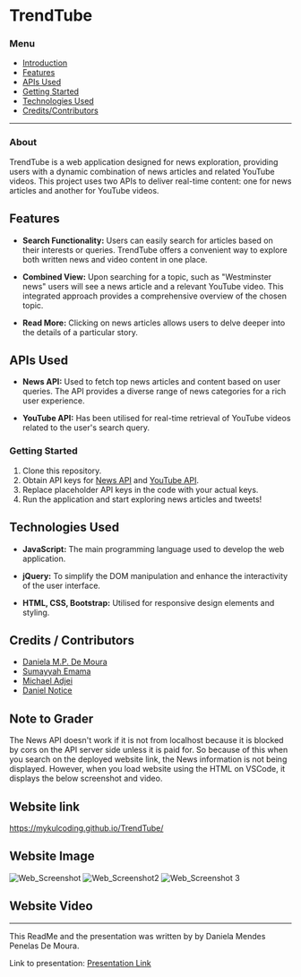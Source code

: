 # TrendTube

### Menu
- [Introduction](#about)
- [Features](#features)
- [APIs Used](#apis-used)
- [Getting Started](#getting-started)
- [Technologies Used](#technologies-used)
- [Credits/Contributors](#credits--contributors)

---
### About

TrendTube is a web application designed for news exploration, providing users with a dynamic combination of news articles and related YouTube videos. This project uses two APIs to deliver real-time content: one for news articles and another for YouTube videos.

## Features

- **Search Functionality:** Users can easily search for articles based on their interests or queries. TrendTube offers a convenient way to explore both written news and video content in one place.

- **Combined View:** Upon searching for a topic, such as "Westminster news" users will see a news article and a relevant YouTube video. This integrated approach provides a comprehensive overview of the chosen topic.

- **Read More:** Clicking on news articles allows users to delve deeper into the details of a particular story. 

## APIs Used

- **News API:** Used to fetch top news articles and content based on user queries. The API provides a diverse range of news categories for a rich user experience.

- **YouTube API:** Has been utilised for real-time retrieval of YouTube videos related to the user's search query.

### Getting Started

1. Clone this repository.
2. Obtain API keys for [News API](https://newsapi.org/) and [YouTube API](https://developers.google.com/youtube/v3).
3. Replace placeholder API keys in the code with your actual keys.
4. Run the application and start exploring news articles and tweets!

## Technologies Used

- **JavaScript:** The main programming language used to develop the web application.

- **jQuery:** To simplify the DOM manipulation and enhance the interactivity of the user interface.

- **HTML, CSS, Bootstrap:** Utilised for responsive design elements and styling.

## Credits / Contributors

- [Daniela M.P. De Moura](https://github.com/DanielaDeMoura)
- [Sumayyah Emama](https://github.com/SAE9)
- [Michael Adjei](https://github.com/Mykulcoding)
- [Daniel Notice](https://github.com/DanielVNotice)

## Note to Grader
The News API doesn't work if it is not from localhost because it is blocked by cors on the API server side unless it is paid for. So because of this when you search on the deployed website link, the News information is not being displayed. However, when you load website using the HTML on VSCode, it displays the below screenshot and video.

## Website link
 https://mykulcoding.github.io/TrendTube/

## Website Image 
![Web_Screenshot](https://github.com/Mykulcoding/TrendTube/assets/147704782/9849ce00-76d4-4d9d-a577-f66d3ac92f87)
![Web_Screenshot2](https://github.com/Mykulcoding/TrendTube/assets/147704782/9df66761-0faa-4359-91f9-51a67a21f803)
![Web_Screenshot 3](https://github.com/Mykulcoding/TrendTube/assets/147704782/b7c38af4-4c6a-41e1-9ced-080f6bde1a8c)

## Website Video

---
This ReadMe and the presentation was written by by Daniela Mendes Penelas De Moura. 

Link to presentation: [Presentation Link](https://www.canva.com/design/DAF41i6Gwbs/q8VEQbxT0C6HUYI8a5GyeA/edit?utm_content=DAF41i6Gwbs&utm_campaign=designshare&utm_medium=link2&utm_source=sharebutton)


